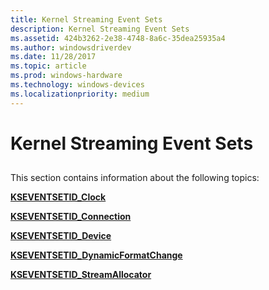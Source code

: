 ```yaml
---
title: Kernel Streaming Event Sets
description: Kernel Streaming Event Sets
ms.assetid: 424b3262-2e38-4748-8a6c-35dea25935a4
ms.author: windowsdriverdev
ms.date: 11/28/2017
ms.topic: article
ms.prod: windows-hardware
ms.technology: windows-devices
ms.localizationpriority: medium
---
```


# Kernel Streaming Event Sets


## <span id="ddk_kernel_streaming_event_sets_ks"></span><span id="DDK_KERNEL_STREAMING_EVENT_SETS_KS"></span>


This section contains information about the following topics:

[**KSEVENTSETID\_Clock**](kseventsetid-clock.md)

[**KSEVENTSETID\_Connection**](kseventsetid-connection.md)

[**KSEVENTSETID\_Device**](kseventsetid-device.md)

[**KSEVENTSETID\_DynamicFormatChange**](kseventsetid-dynamicformatchange.md)

[**KSEVENTSETID\_StreamAllocator**](kseventsetid-streamallocator.md)

 

 





